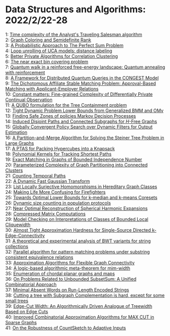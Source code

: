 # Data Structures and Algorithms: 2022/2/22-28  
1: [Time complexity of the Analyst's Traveling Salesman algorithm](https://doi.org/10.48550/arXiv.2202.10314)  
2: [Graph Coloring and Semidefinite Rank](https://doi.org/10.48550/arXiv.2202.10515)  
3: [A Probabilistic Approach to The Perfect Sum Problem](https://doi.org/10.48550/arXiv.2202.10525)  
4: [Loop unrolling of UCA models: distance labeling](https://doi.org/10.48550/arXiv.2202.10527)  
5: [Better Private Algorithms for Correlation Clustering](https://doi.org/10.48550/arXiv.2202.10747)  
6: [The near exact bin covering problem](https://doi.org/10.48550/arXiv.2202.10904)  
7: [Quantum walk in a reinforced free-energy landscape: Quantum annealing  with reinforcement](https://doi.org/10.48550/arXiv.2202.10908)  
8: [A Framework for Distributed Quantum Queries in the CONGEST Model](https://doi.org/10.48550/arXiv.2202.10969)  
9: [The Dichotomous Affiliate Stable Matching Problem: Approval-Based  Matching with Applicant-Employer Relations](https://doi.org/10.48550/arXiv.2202.11095)  
10: [Constant matters: Fine-grained Complexity of Differentially Private  Continual Observation](https://doi.org/10.48550/arXiv.2202.11205)  
11: [A QUBO formulation for the Tree Containment problem](https://doi.org/10.48550/arXiv.2202.11234)  
12: [Tight Dynamic Problem Lower Bounds from Generalized BMM and OMv](https://doi.org/10.48550/arXiv.2202.11250)  
13: [Finding Safe Zones of policies Markov Decision Processes](https://doi.org/10.48550/arXiv.2202.11593)  
14: [Induced Disjoint Paths and Connected Subgraphs for $H$-Free Graphs](https://doi.org/10.48550/arXiv.2202.11595)  
15: [Globally Convergent Policy Search over Dynamic Filters for Output  Estimation](https://doi.org/10.48550/arXiv.2202.11659)  
16: [A Partition-and-Merge Algorithm for Solving the Steiner Tree Problem in  Large Graphs](https://doi.org/10.48550/arXiv.2202.11885)  
17: [A PTAS for Packing Hypercubes into a Knapsack](https://doi.org/10.48550/arXiv.2202.11902)  
18: [Polynomial Kernels for Tracking Shortest Paths](https://doi.org/10.48550/arXiv.2202.11927)  
19: [Exact Matching in Graphs of Bounded Independence Number](https://doi.org/10.48550/arXiv.2202.11988)  
20: [Parameterized Complexity of Graph Partitioning into Connected Clusters](https://doi.org/10.48550/arXiv.2202.12042)  
21: [Counting Temporal Paths](https://doi.org/10.48550/arXiv.2202.12055)  
22: [A Dynamic Fast Gaussian Transform](https://doi.org/10.48550/arXiv.2202.12329)  
23: [List Locally Surjective Homomorphisms in Hereditary Graph Classes](https://doi.org/10.48550/arXiv.2202.12438)  
24: [Making Life More Confusing for Firefighters](https://doi.org/10.48550/arXiv.2202.12599)  
25: [Towards Optimal Lower Bounds for k-median and k-means Coresets](https://doi.org/10.48550/arXiv.2202.12793)  
26: [Dynamic size counting in population protocols](https://doi.org/10.48550/arXiv.2202.12864)  
27: [Near Optimal Reconstruction of Spherical Harmonic Expansions](https://doi.org/10.48550/arXiv.2202.12995)  
28: [Compressed Matrix Computations](https://doi.org/10.48550/arXiv.2202.13007)  
29: [Model Checking on Interpretations of Classes of Bounded Local  Cliquewidth](https://doi.org/10.48550/arXiv.2202.13014)  
30: [Almost Tight Approximation Hardness for Single-Source Directed  k-Edge-Connectivity](https://doi.org/10.48550/arXiv.2202.13088)  
31: [A theoretical and experimental analysis of BWT variants for string  collections](https://doi.org/10.48550/arXiv.2202.13235)  
32: [Parallel algorithm for pattern matching problems under substring  consistent equivalence relations](https://doi.org/10.48550/arXiv.2202.13284)  
33: [Approximation Algorithms for Flexible Graph Connectivity](https://doi.org/10.48550/arXiv.2202.13298)  
34: [A logic-based algorithmic meta-theorem for mim-width](https://doi.org/10.48550/arXiv.2202.13335)  
35: [Enumeration of chordal planar graphs and maps](https://doi.org/10.48550/arXiv.2202.13340)  
36: [On Problems Related to Unbounded SubsetSum: A Unified Combinatorial  Approach](https://doi.org/10.48550/arXiv.2202.13484)  
37: [Minimal Absent Words on Run-Length Encoded Strings](https://doi.org/10.48550/arXiv.2202.13591)  
38: [Cutting a tree with Subgraph Complementation is hard, except for some  small trees](https://doi.org/10.48550/arXiv.2202.13620)  
39: [Edge-Cut Width: An Algorithmically Driven Analogue of Treewidth Based on  Edge Cuts](https://doi.org/10.48550/arXiv.2202.13661)  
40: [Improved Combinatorial Approximation Algorithms for MAX CUT in Sparse  Graphs](https://doi.org/10.48550/arXiv.2202.13727)  
41: [On the Robustness of CountSketch to Adaptive Inputs](https://doi.org/10.48550/arXiv.2202.13736)  